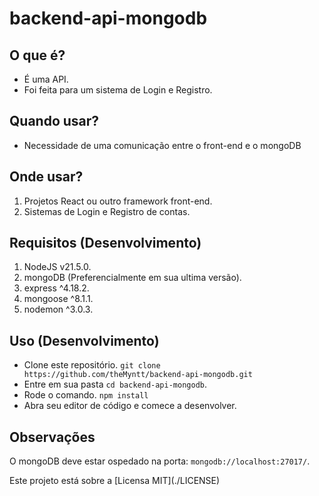 # backend-api-mongodb

## O que é?
- É uma API.
- Foi feita para um sistema de Login e Registro.

## Quando usar?
- Necessidade de uma comunicação entre o front-end e o mongoDB

## Onde usar?
1. Projetos React ou outro framework front-end.
1. Sistemas de Login e Registro de contas.

## Requisitos (Desenvolvimento)
1. NodeJS v21.5.0.
1. mongoDB (Preferencialmente em sua ultima versão).
1. express ^4.18.2.
1. mongoose ^8.1.1.
1. nodemon ^3.0.3.

## Uso (Desenvolvimento)
- Clone este repositório. ```git clone https://github.com/theMyntt/backend-api-mongodb.git```
- Entre em sua pasta ```cd backend-api-mongodb```.
- Rode o comando. ```npm install```
- Abra seu editor de código e comece a desenvolver.

## Observações
O mongoDB deve estar ospedado na porta: ```mongodb://localhost:27017/```.

<p>Este projeto está sobre a [Licensa MIT](./LICENSE)</p>